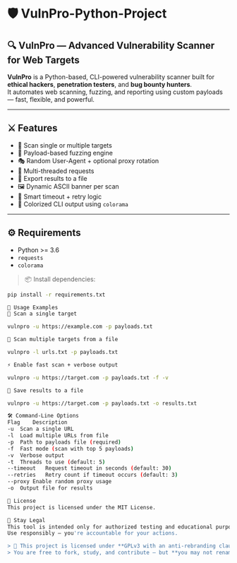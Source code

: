 # 🛡️ VulnPro-Python-Project

## 🔍 VulnPro — Advanced Vulnerability Scanner for Web Targets

**VulnPro** is a Python-based, CLI-powered vulnerability scanner built for **ethical hackers**, **penetration testers**, and **bug bounty hunters**.  
It automates web scanning, fuzzing, and reporting using custom payloads — fast, flexible, and powerful.

---

## ⚔️ Features

- 🎯 Scan single or multiple targets
- 🧪 Payload-based fuzzing engine
- 🎭 Random User-Agent + optional proxy rotation
- 🧵 Multi-threaded requests
- 💾 Export results to a file
- 🖼️ Dynamic ASCII banner per scan
- 🔁 Smart timeout + retry logic
- 🌈 Colorized CLI output using `colorama`

---

## ⚙️ Requirements

- Python >= 3.6
- `requests`
- `colorama`

> 📦 Install dependencies:
```bash
pip install -r requirements.txt

🚀 Usage Examples
🔗 Scan a single target

vulnpro -u https://example.com -p payloads.txt

📜 Scan multiple targets from a file

vulnpro -l urls.txt -p payloads.txt

⚡ Enable fast scan + verbose output

vulnpro -u https://target.com -p payloads.txt -f -v

💾 Save results to a file

vulnpro -u https://target.com -p payloads.txt -o results.txt

🛠️ Command-Line Options
Flag	Description
-u	Scan a single URL
-l	Load multiple URLs from file
-p	Path to payloads file (required)
-f	Fast mode (scan with top 5 payloads)
-v	Verbose output
-t	Threads to use (default: 5)
--timeout	Request timeout in seconds (default: 30)
--retries	Retry count if timeout occurs (default: 3)
--proxy	Enable random proxy usage
-o	Output file for results

📄 License
This project is licensed under the MIT License.

👾 Stay Legal
This tool is intended only for authorized testing and educational purposes.
Use responsibly — you're accountable for your actions.

> 📜 This project is licensed under **GPLv3 with an anti-rebranding clause**.  
> You are free to fork, study, and contribute — but **you may not rename, rebrand, or redistribute it as your own tool**.
